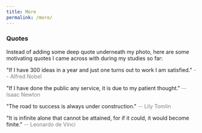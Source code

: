 ```yaml
---
title: More
permalink: /more/
---
```


### Quotes
Instead of adding some deep quote underneath my photo, here are some motivating quotes I came across with during my studies so far:

"If I have 300 ideas in a year and just one turns out to work I am satisfied." <font color="gray"> -- Alfred Nobel</font>

"If I have done the public any service, it is due to my patient thought." <font color="gray"> -- Isaac Newton</font>

"The road to success is always under construction." <font color="gray"> -- Lily Tomlin </font>

"It is infinite alone that cannot be attained, for if it could, it would become finite." <font color="gray"> -- Leonardo de Vinci</font>

